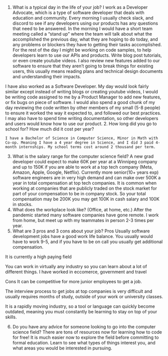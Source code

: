 

1. What is a typical day in the life of your job?
I work as a Developer Advocate, which is a type of software developer that deals with education and community. Every morning I usually check slack, and discord to see if any developers using our products has any questions that need to be answered. In the morning I would have a short team meeting called a “stand up” where the team will talk about what the accomplished the previous day, what they are hoping to do today, and any problems or blockers they have to getting their tasks accomplished. For the rest of the day I might be working on code samples, to help developers learn to use our APIs and products. Write blog post tutorials, or even create youtube videos. I also review new features added to our software to ensure that they aren’t going to break things for existing users, this usually means reading plans and technical design documents and understanding their impacts.

I have also worked as a Software Developer. My day would look fairly similar except instead of writing blogs or creating youtube videos, I would be writing code assigned to me by a Product Manager to add new features, or fix bugs on piece of software. I would also spend a good chunk of my day reviewing the code written by other members of my small (5-8 people) to ensure it worked the way it expected to, and followed our best practices. I may also have to spend time writing documentation, so other developers and users would know how to use our product.
2. How long did you go to school for? How much did it cost per year?
    
    I have a Bachelor of Science in Computer Science, Minor in Math with Co-op. Meaning I have a 4 year degree in Science, and I did 3 paid 4-month internships. My school terms cost around 2 thousand per term.
    
3. What is the salary range for the computer science field?
A new grad developer could expect to make 60K per year at a Winnipeg company and up to 150K if you are able to work at a top tech company (Meta, Amazon, Apple, Google, Netflix). 
Currently more senior(10+ years exp) software engineers are in very high demand and can make over 500K a year in total compensation at top tech companies. It is common when working at companies that are publicly traded on the stock market for part of your compensation to be in company stock. So your total compensation may be 200K you may get 100K in cash salary and 100K in stocks.
4. What does the workplace look like? (Office, at home, etc.)
After the pandemic started many software companies have gone remote. I work from home, but meet up with my teammates in person 2-3 times per year.
5. What are 3 pros and 3 cons about your job?
Pros
Usually software development jobs have a good work life balance. You usually would have to work 9-5, and if you have to be on call you usually get additional compensation.

It is currently a high paying field

You can work in virtually any industry so you can learn about a lot of different things. I have worked in eccomerce, government and travel

Cons
It can be competitive for more junior employees to get a job.

The interview process to get jobs at top companies is very difficult and usually requires months of study, outside of your work or university classes.

It is a rapidly moving industry, so a tool or language can quickly become outdated, meaning you must constantly be learning to stay on top of your skills.

6. Do you have any advice for someone looking to go into the computer science field?
There are tons of resources now for learning how to code for free! It is much easier now to explore the field before committing to formal education. Learn to see what types of things interest you, and what areas you would be interested in pursuing.
